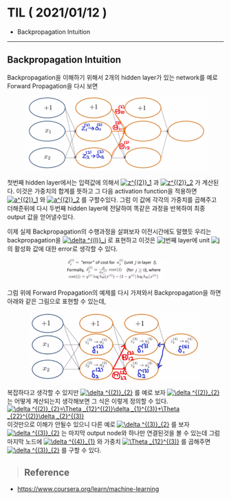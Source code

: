# TIL ( 2021/01/12 )

- Backpropagation Intuition

---

## Backpropagation Intuition

Backpropagation을 이해하기 위해서 2개의 hidden layer가 있는 network를 예로 Forward Propagation을 다시 보면

 <p align="center"><img src="../image/Machine/01.12/001.PNG" style="zoom:50%;"/></p>

첫번째 hidden layer에서는 입력값에 의해서 <a href="https://www.codecogs.com/eqnedit.php?latex=z^{(2)}_1" target="_blank"><img src="https://latex.codecogs.com/gif.latex?z^{(2)}_1" title="z^{(2)}_1" /></a> 과 <a href="https://www.codecogs.com/eqnedit.php?latex=z^{(2)}_2" target="_blank"><img src="https://latex.codecogs.com/gif.latex?z^{(2)}_2" title="z^{(2)}_2" /></a> 가 계산된다. 이것은 가중치의 합계를 뜻하고 그 다음 activation function을 적용하면 <a href="https://www.codecogs.com/eqnedit.php?latex=a^{(2)}_1" target="_blank"><img src="https://latex.codecogs.com/gif.latex?a^{(2)}_1" title="a^{(2)}_1" /></a> 와 <a href="https://www.codecogs.com/eqnedit.php?latex=a^{(2)}_2" target="_blank"><img src="https://latex.codecogs.com/gif.latex?a^{(2)}_2" title="a^{(2)}_2" /></a> 를 구할수있다. 그럼 이 값에 각각의 가중치를 곱해주고 더해준뒤에 다시 두번째 hidden layer에 전달하여 똑같은 과정을 반복하여 최종 output 값을 얻어낼수있다. 

  

이제 실제 Backpropagation의 수행과정을 살펴보자 이전시간에도 말했듯 우리는 backpropagation을 <a href="https://www.codecogs.com/eqnedit.php?latex=\delta&space;^{(l)}_j" target="_blank"><img src="https://latex.codecogs.com/gif.latex?\delta&space;^{(l)}_j" title="\delta ^{(l)}_j" /></a> 로 표현하고 이것은 <a href="https://www.codecogs.com/eqnedit.php?latex=l" target="_blank"><img src="https://latex.codecogs.com/gif.latex?l" title="l" /></a>번째 layer에 unit <a href="https://www.codecogs.com/eqnedit.php?latex=j" target="_blank"><img src="https://latex.codecogs.com/gif.latex?j" title="j" /></a>의 활성화 값에 대한 error로 생각할 수 있다.

  <p align="center"><img src="../image/Machine/01.12/002.PNG" style="zoom:50%;"/></p>

그럼 위에 Forward Propagation의 예제를 다시 가져와서 Backpropagation을 하면 아래와 같은 그림으로 표현할 수 있는데, 

 <p align="center"><img src="../image/Machine/01.12/003.PNG" style="zoom:70%;"/></p>

복잡하다고 생각할 수 있지만 <a href="https://www.codecogs.com/eqnedit.php?latex=\delta&space;^{(2)}_{2}" target="_blank"><img src="https://latex.codecogs.com/gif.latex?\delta&space;^{(2)}_{2}" title="\delta ^{(2)}_{2}" /></a> 를 예로 보자 <a href="https://www.codecogs.com/eqnedit.php?latex=\delta&space;^{(2)}_{2}" target="_blank"><img src="https://latex.codecogs.com/gif.latex?\delta&space;^{(2)}_{2}" title="\delta ^{(2)}_{2}" /></a> 는 어떻게 계산되는지 생각해보면 그 식은 이렇게 정의할 수 있다. <a href="https://www.codecogs.com/eqnedit.php?latex=\delta&space;^{(2)}_{2}=\Theta&space;_{12}^{(2)}\delta&space;_{1}^{(3)}&plus;\Theta&space;_{22}^{(2)}\delta&space;_{2}^{(3)}" target="_blank"><img src="https://latex.codecogs.com/gif.latex?\delta&space;^{(2)}_{2}=\Theta&space;_{12}^{(2)}\delta&space;_{1}^{(3)}&plus;\Theta&space;_{22}^{(2)}\delta&space;_{2}^{(3)}" title="\delta ^{(2)}_{2}=\Theta _{12}^{(2)}\delta _{1}^{(3)}+\Theta _{22}^{(2)}\delta _{2}^{(3)}" /></a> 이것만으로 이해가 안될수 있으니 다른 예로 <a href="https://www.codecogs.com/eqnedit.php?latex=\delta&space;^{(3)}_{2}" target="_blank"><img src="https://latex.codecogs.com/gif.latex?\delta&space;^{(3)}_{2}" title="\delta ^{(3)}_{2}" /></a> 를 보자 <a href="https://www.codecogs.com/eqnedit.php?latex=\delta&space;^{(3)}_{2}" target="_blank"><img src="https://latex.codecogs.com/gif.latex?\delta&space;^{(3)}_{2}" title="\delta ^{(3)}_{2}" /></a> 는 마지막 output node와 하나만 연결된것을 볼 수 있는데 그럼 마지막 노드에 <a href="https://www.codecogs.com/eqnedit.php?latex=\delta&space;^{(4)}_{1}" target="_blank"><img src="https://latex.codecogs.com/gif.latex?\delta&space;^{(4)}_{1}" title="\delta ^{(4)}_{1}" /></a> 와 가중치 <a href="https://www.codecogs.com/eqnedit.php?latex=\Theta&space;_{12}^{(3)}" target="_blank"><img src="https://latex.codecogs.com/gif.latex?\Theta&space;_{12}^{(3)}" title="\Theta _{12}^{(3)}" /></a> 를 곱해주면  <a href="https://www.codecogs.com/eqnedit.php?latex=\delta&space;^{(3)}_{2}" target="_blank"><img src="https://latex.codecogs.com/gif.latex?\delta&space;^{(3)}_{2}" title="\delta ^{(3)}_{2}" /></a> 를 구할 수 있다. 



>## Reference

- https://www.coursera.org/learn/machine-learning

